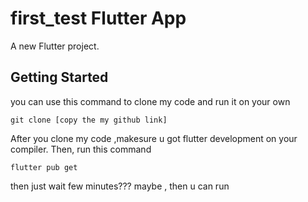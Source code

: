 # first_test Flutter App

A new Flutter project.

## Getting Started

you can use this command to clone my code and run it on your own
```terminal
git clone [copy the my github link]
```
After you clone my code ,makesure u got flutter development on your compiler.
Then, run this command

```terminal
flutter pub get
```

then just wait few minutes??? 
maybe , then u can run 
